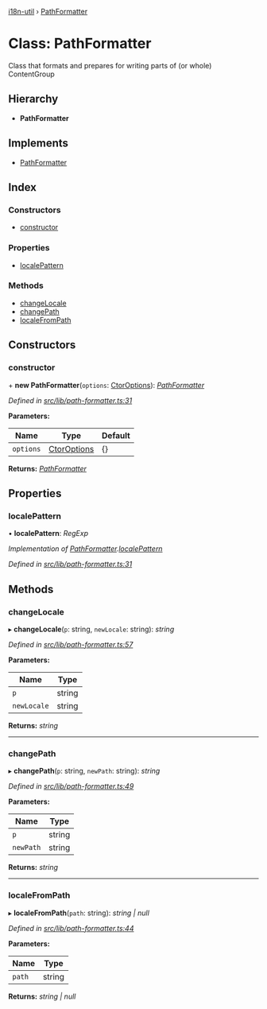 [i18n-util](../README.md) › [PathFormatter](pathformatter.md)

# Class: PathFormatter

Class that formats and prepares for writing parts of (or whole) ContentGroup

## Hierarchy

* **PathFormatter**

## Implements

* [PathFormatter](../README.md#pathformatter)

## Index

### Constructors

* [constructor](pathformatter.md#constructor)

### Properties

* [localePattern](pathformatter.md#localepattern)

### Methods

* [changeLocale](pathformatter.md#changelocale)
* [changePath](pathformatter.md#changepath)
* [localeFromPath](pathformatter.md#localefrompath)

## Constructors

###  constructor

\+ **new PathFormatter**(`options`: [CtorOptions](../README.md#ctoroptions)): *[PathFormatter](pathformatter.md)*

*Defined in [src/lib/path-formatter.ts:31](https://github.com/JuroOravec/i18n-util/blob/c9cd5a0/src/lib/path-formatter.ts#L31)*

**Parameters:**

Name | Type | Default |
------ | ------ | ------ |
`options` | [CtorOptions](../README.md#ctoroptions) | {} |

**Returns:** *[PathFormatter](pathformatter.md)*

## Properties

###  localePattern

• **localePattern**: *RegExp*

*Implementation of [PathFormatter](../README.md#pathformatter).[localePattern](../README.md#localepattern)*

*Defined in [src/lib/path-formatter.ts:31](https://github.com/JuroOravec/i18n-util/blob/c9cd5a0/src/lib/path-formatter.ts#L31)*

## Methods

###  changeLocale

▸ **changeLocale**(`p`: string, `newLocale`: string): *string*

*Defined in [src/lib/path-formatter.ts:57](https://github.com/JuroOravec/i18n-util/blob/c9cd5a0/src/lib/path-formatter.ts#L57)*

**Parameters:**

Name | Type |
------ | ------ |
`p` | string |
`newLocale` | string |

**Returns:** *string*

___

###  changePath

▸ **changePath**(`p`: string, `newPath`: string): *string*

*Defined in [src/lib/path-formatter.ts:49](https://github.com/JuroOravec/i18n-util/blob/c9cd5a0/src/lib/path-formatter.ts#L49)*

**Parameters:**

Name | Type |
------ | ------ |
`p` | string |
`newPath` | string |

**Returns:** *string*

___

###  localeFromPath

▸ **localeFromPath**(`path`: string): *string | null*

*Defined in [src/lib/path-formatter.ts:44](https://github.com/JuroOravec/i18n-util/blob/c9cd5a0/src/lib/path-formatter.ts#L44)*

**Parameters:**

Name | Type |
------ | ------ |
`path` | string |

**Returns:** *string | null*
